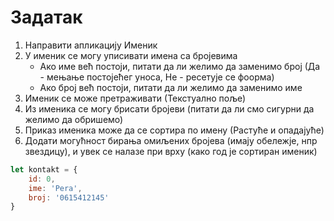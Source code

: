 # Задатак

1. Направити апликацију Именик
2. У именик се могу уписивати имена са бројевима
    - Ако име већ постоји, питати да ли желимо да заменимо број (Да - мењање постојећег уноса, Не - ресетује се фоорма)
    - Ако број већ постоји, питати да ли желимо да заменимо име
3. Именик се може претраживати (Текстуално поље)
4. Из именика се могу брисати бројеви (питати да ли смо сигурни да желимо да обришемо)
5. Приказ именика може да се сортира по имену (Растуће и опадајуће)
6. Додати могућност бирања омиљених бројева (имају обележје, нпр звездицу), и увек се налазе при врху (како год је сортиран именик)

```js
let kontakt = {
    id: 0,
    ime: 'Pera',
    broj: '0615412145'
}
```

